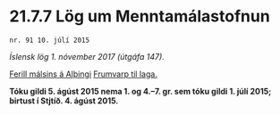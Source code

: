 # 21.7.7 Lög um Menntamálastofnun

`nr. 91 10. júlí 2015`

_Íslensk lög 1. nóvember 2017 (útgáfa 147)._

[Ferill málsins á Alþingi](https://www.althingi.is/thingstorf/thingmalalistar-eftir-thingum/ferill/?ltg=144&mnr=456)
[Frumvarp til laga.](https://www.althingi.is/altext/144/s/0700.html)

**Tóku gildi 5. ágúst 2015 nema 1. og 4.–7. gr. sem tóku gildi 1. júlí 2015; birtust í Stjtíð. 4. ágúst 2015.**

